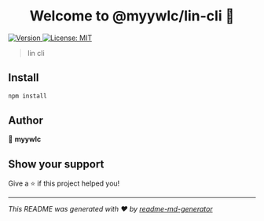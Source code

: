<h1 align="center">Welcome to @myywlc/lin-cli 👋</h1>
<p>
  <a href="https://www.npmjs.com/package/@myywlc/lin-cli" target="_blank">
    <img alt="Version" src="https://img.shields.io/npm/v/@myywlc/lin-cli.svg">
  </a>
  <a href="#" target="_blank">
    <img alt="License: MIT" src="https://img.shields.io/badge/License-MIT-yellow.svg" />
  </a>
</p>

> lin cli

## Install

```sh
npm install
```

## Author

👤 **myywlc**


## Show your support

Give a ⭐️ if this project helped you!

***
_This README was generated with ❤️ by [readme-md-generator](https://github.com/kefranabg/readme-md-generator)_
